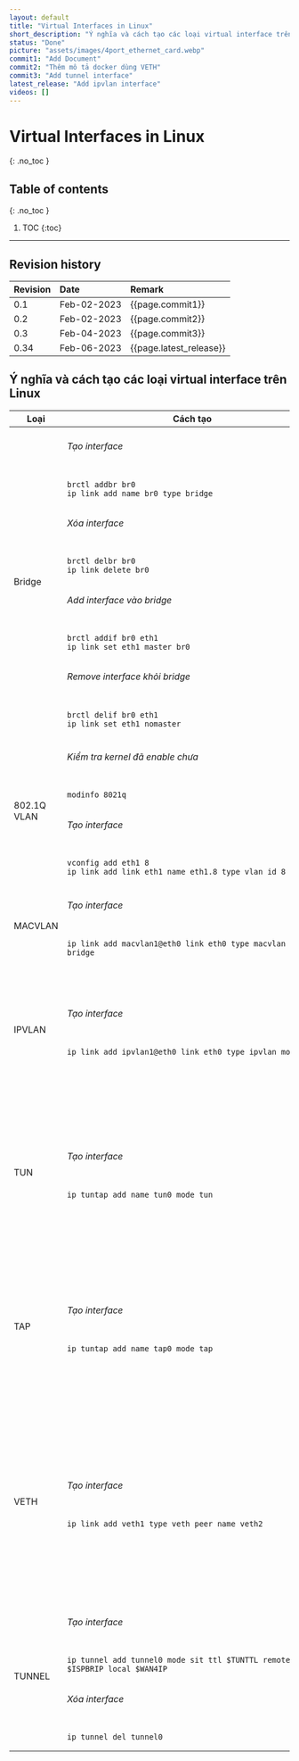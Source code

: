```yaml
---
layout: default
title: "Virtual Interfaces in Linux"
short_description: "Ý nghĩa và cách tạo các loại virtual interface trên Linux"
status: "Done"
picture: "assets/images/4port_ethernet_card.webp"
commit1: "Add Document"
commit2: "Thêm mô tả docker dùng VETH"
commit3: "Add tunnel interface"
latest_release: "Add ipvlan interface"
videos: []
---
```


# Virtual Interfaces in Linux
{: .no_toc }

## Table of contents
{: .no_toc }

1. TOC
{:toc}

-----------------------------------

## Revision history

| Revision | Date          | Remark      |
|:---------|:------------- |:------------|
| 0.1      | Feb-02-2023   | {{page.commit1}} |
| 0.2      | Feb-02-2023   | {{page.commit2}} |
| 0.3      | Feb-04-2023   | {{page.commit3}} |
| 0.34      | Feb-06-2023   | {{page.latest_release}} |

## Ý nghĩa và cách tạo các loại virtual interface trên Linux

<table>
  <thead>
    <tr>
      <th>Loại</th>
      <th>Cách tạo </th>
      <th>Ý nghĩa</th>
    </tr>
  </thead>

  <tbody>
    <tr>
        <td >Bridge</td>
        <td>
          <h6>Tạo interface</h6>
            <div style="width:450px;overflow:auto">
<pre><code>brctl addbr br0
ip link add name br0 type bridge</code></pre>
            </div>
          <h6>Xóa interface</h6>
            <div style="width:450px;overflow:auto">
<pre><code>brctl delbr br0
ip link delete br0</code></pre>
            </div>
          <h6>Add interface vào bridge</h6>
            <div style="width:450px;overflow:auto">
<pre><code>brctl addif br0 eth1
ip link set eth1 master br0</code></pre>
            </div>
          <h6>Remove interface khỏi bridge</h6>
            <div style="width:450px;overflow:auto">
<pre><code>brctl delif br0 eth1
ip link set eth1 nomaster</code></pre>
            </div>
        </td>
        <td>Software bridge , L2 interface</td>
    </tr>
    <tr>
        <td>802.1Q VLAN</td>
        <td>
          <h6>Kiểm tra kernel đã enable chưa</h6>
            <div style="width:450px;overflow:auto">
<pre><code>modinfo 8021q</code></pre>
            </div>
          <h6>Tạo interface</h6>
            <div style="width:450px;overflow:auto">
<pre><code>vconfig add eth1 8
ip link add link eth1 name eth1.8 type vlan id 8</code></pre>
            </div>
        </td>
        <td>802.1Q VLAN interface, L2 interface</td>
    </tr>
    <tr>
        <td>MACVLAN</td>
        <td>
          <h6>Tạo interface</h6>
            <div style="width:450px;overflow:auto">
<pre><code>ip link add macvlan1@eth0 link eth0 type macvlan mode bridge</code></pre>
            </div>
        </td>
        <td>MACVLAN interface, Interface cần hỗ trợ mode: promiscuity, L2 interface</td>
    </tr>
    <tr>
        <td>IPVLAN</td>
        <td>
          <h6>Tạo interface</h6>
            <div style="width:450px;overflow:auto">
<pre><code>ip link add ipvlan1@eth0 link eth0 type ipvlan mode l2</code></pre>
            </div>
        </td>
        <td>Tương tự như macvlan, ipvlan hỗ trợ L2 và L3. Ở mode L2, các interface có cùng MAC nhưng khác nhau IP</td>
    </tr>
    <tr>
        <td>TUN</td>
        <td>
          <h6>Tạo interface</h6>
            <div style="width:450px;overflow:auto">
<pre><code>ip tuntap add name tun0 mode tun</code></pre>
            </div>
        </td>
        <td>- Chỉ chấp nhận các gói tin ở L3<br>- Không thể thêm vào bridge<br>- Không thể phát các gói tin broadcast<br>- Thường dùng cho các VPN connection</td>
    </tr>
    <tr>
        <td>TAP</td>
        <td>
          <h6>Tạo interface</h6>
            <div style="width:450px;overflow:auto">
<pre><code>ip tuntap add name tap0 mode tap</code></pre>
            </div>
        </td>
        <td>- Hoạt động ở L2<br>- Có thể thêm vào bridge<br>- Có thể phát các gói tin broadcast<br>- Thường dùng trong hệ thống máy ảo</td>
    </tr>
    <tr>
        <td>VETH</td>
        <td>
          <h6>Tạo interface</h6>
            <div style="width:450px;overflow:auto">
<pre><code>ip link add veth1 type veth peer name veth2</code></pre>
            </div>
        </td>
        <td>- Tạo ra 1 cặp interface ảo có link connection với nhau<br>
        - Docker bridge mode dùng config này, veth0 được bind vào container,<br>
        veth1 được add vào member của bridge <code>docker0</code><br>
        </td>
    </tr>
    <tr>
        <td>TUNNEL</td>
        <td>
          <h6>Tạo interface</h6>
            <div style="width:450px;overflow:auto">
<pre><code>ip tunnel add tunnel0 mode sit ttl $TUNTTL remote $ISPBRIP local $WAN4IP</code></pre>
            </div>
          <h6>Xóa interface</h6>
            <div style="width:450px;overflow:auto">
<pre><code>ip tunnel del tunnel0</code></pre>
            </div>
        </td>
        <td>- Tạo tunnel interface, các mode: ipip | gre | sit | isatap | vti | ip6ip6 | ipip6 |
               ip6gre | vti6 | any<br>
        </td>
    </tr>
  </tbody>
</table>

